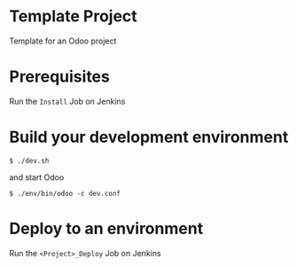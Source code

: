# Template Project

Template for an Odoo project

# Prerequisites

Run the `Install` Job on Jenkins

# Build your development environment

`$ ./dev.sh`

and start Odoo

`$ ./env/bin/odoo -c dev.conf`

# Deploy to an environment

Run the `<Project>_Deploy` Job on Jenkins
